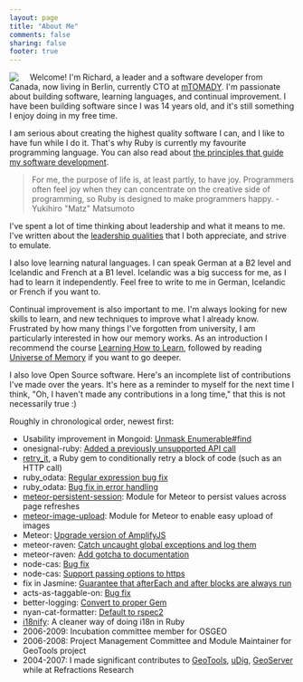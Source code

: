 ```yaml
---
layout: page
title: "About Me"
comments: false
sharing: false
footer: true
---
```


<img src="images/richard_dalia.jpg" align="left" style="margin-right: 20px"/>

Welcome! I'm Richard, a leader and a software developer from Canada, now living in Berlin, currently CTO at [mTOMADY](https://www.mtomady.com/). I'm passionate about building software, learning languages, and continual improvement. I have been building software since I was 14 years old, and it's still something I enjoy doing in my free time.

I am serious about creating the highest quality software I can, and I like to have fun while I do it. That's why Ruby is currently my favourite programming language. You can also read about [the principles that guide my software development](/blog/2017/11/26/my-principles-for-software-development/).

> For me, the purpose of life is, at least partly, to have joy. Programmers often feel joy when they can concentrate on the creative side of programming, so Ruby is designed to make programmers happy. - Yukihiro "Matz" Matsumoto

I've spent a lot of time thinking about leadership and what it means to me. I've written about the [leadership qualities](/blog/2020/07/18/valued-leadership-qualities/) that I both appreciate, and strive to emulate.

I also love learning natural languages. I can speak German at a B2 level and Icelandic and French at a B1 level. Icelandic was a big success for me, as I had to learn it independently. Feel free to write to me in German, Icelandic or French if you want to.

Continual improvement is also important to me. I'm always looking for new skills to learn, and new techniques to improve what I already know. Frustrated by how many things I've forgotten from university, I am particularly interested in how our memory works. As an introduction I recommend the course [Learning How to Learn](https://www.coursera.org/learn/learning-how-to-learn), followed by reading [Universe of Memory](https://universeofmemory.com/) if you want to go deeper.

I also love Open Source software. Here's an incomplete list of contributions I've made over the years. It's here as a reminder to myself for the next time I think, "Oh, I haven't made any contributions in a long time," that this is not necessarily true :)

Roughly in chronological order, newest first:

 * Usability improvement in Mongoid: [Unmask Enumerable#find](https://github.com/mongodb/mongoid/pull/4802)
 * onesignal-ruby: [Added a previously unsupported API call](https://github.com/mikamai/onesignal-ruby/pull/7)
 * [retry\_it](https://github.com/DaliaResearch/retry_it), a Ruby gem to conditionally retry a block of code (such as an HTTP call)
 * ruby\_odata: [Regular expression bug fix](https://github.com/visoft/ruby_odata/pull/67)
 * ruby\_odata: [Bug fix in error handling](https://github.com/visoft/ruby_odata/pull/65)
 * [meteor-persistent-session](https://github.com/okgrow/meteor-persistent-session): Module for Meteor to persist values across page refreshes
 * [meteor-image-upload](https://github.com/okgrow/meteor-image-upload): Module for Meteor to enable easy upload of images
 * Meteor: [Upgrade version of AmplifyJS](https://github.com/meteor/meteor/pull/1859)
 * meteor-raven: [Catch uncaught global exceptions and log them](https://github.com/deepwell/meteor-raven/pull/4)
 * meteor-raven: [Add gotcha to documentation](https://github.com/deepwell/meteor-raven/pull/3)
 * node-cas: [Bug fix](https://github.com/kcbanner/node-cas/pull/4)
 * node-cas: [Support passing options to https](https://github.com/kcbanner/node-cas/pull/5)
 * fix in Jasmine: [Guarantee that afterEach and after blocks are always run](https://github.com/jasmine/jasmine/pull/260)
 * acts-as-taggable-on: [Bug fix](https://github.com/mbleigh/acts-as-taggable-on/pull/417)
 * better-logging: [Convert to proper Gem](https://github.com/pauldowman/better_logging/pull/6)
 * nyan-cat-formatter: [Default to rspec2](https://github.com/mattsears/nyan-cat-formatter/pull/13)
 * [i18nify](https://github.com/rgould/i18nify): A cleaner way of doing i18n in Ruby
 * 2006-2009: Incubation committee member for OSGEO
 * 2006-2008: Project Management Committee and Module Maintainer for GeoTools project
 * 2004-2007: I made significant contributes to [GeoTools](https://geotools.org/), [uDig](http://udig.refractions.net/), [GeoServer](http://geoserver.org/) while at Refractions Research
